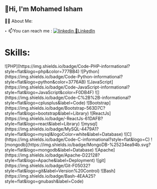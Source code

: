 ## 👋Hi, I'm Mohamed Isham

👨‍💻 About Me:


&#8227; 📫You can reach me : 
<a href="https://www.linkedin.com/in/mohamed-isham-6079a0239/">
<img src="https://i.sstatic.net/gVE0j.png" alt="linkedin">
👀LinkedIn</a>

<!--
**Isham-git/isham-git** is a ✨ _special_ ✨ repository because its `README.md` (this file) appears on your GitHub profile.

Here are some ideas to get you started:

- 🔭 I’m currently working on ...
- 🌱 I’m currently learning ...
- 👯 I’m looking to collaborate on ...
- 🤔 I’m looking for help with ...
- 💬 Ask me about ...
- 📫 How to reach me: ...
- 😄 Pronouns: ...
- ⚡ Fun fact: ...
-->


<h1>Skills:</h1>
![PHP](https://img.shields.io/badge/Code-PHP-informational?style=flat&logo=php&color=777BB4)
![Python](https://img.shields.io/badge/Code-Python-informational?style=flat&logo=python&color=3776AB)
![JavaScript](https://img.shields.io/badge/Code-JavaScript-informational?style=flat&logo=JavaScript&color=F0DB4F)
![](https://img.shields.io/badge/Code-C%2B%2B-informational?style=flat&logo=cplusplus&label=Code)
![Bootstrap](https://img.shields.io/badge/Bootstrap-563D7C?style=flat&logo=bootstrap&label=Library)
![ReactJs](https://img.shields.io/badge/-ReactJs-61DAFB?style=flat&logo=react&label=Library)
![mysql](https://img.shields.io/badge/MySQL-4479A1?style=flat&logo=mysql&logoColor=white&label=Database)
![C](https://img.shields.io/badge/Code-C-informational?style=flat&logo=C)
![mongodb](https://img.shields.io/badge/MongoDB-%25234ea94b.svg?style=flat&logo=mongodb&label=Database)
![Apache](https://img.shields.io/badge/Apache-D22128?style=flat&logo=Apache&label=Deployment)
![git](https://img.shields.io/badge/Git-F05032?style=flat&logo=git&label=Version%20Control)
![Bash](https://img.shields.io/badge/Bash-4EAA25?style=flat&logo=gnubash&label=Code)

<!-- ![Linux](https://img.shields.io/badge/System-Linux-informational?style=flat&logo=linux&color=FCC624)
![Laravel](https://img.shields.io/badge/Framework-Laravel-informational?style=flat&logo=laravel&color=FF2D20)
![Mac](https://img.shields.io/badge/Apple-000000?style=flat&logo=apple&label=System) -->
